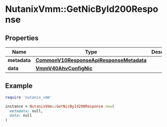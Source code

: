 # NutanixVmm::GetNicById200Response

## Properties

| Name | Type | Description | Notes |
| ---- | ---- | ----------- | ----- |
| **metadata** | [**CommonV10ResponseApiResponseMetadata**](CommonV10ResponseApiResponseMetadata.md) |  | [optional] |
| **data** | [**VmmV40AhvConfigNic**](VmmV40AhvConfigNic.md) |  | [optional] |

## Example

```ruby
require 'nutanix_vmm'

instance = NutanixVmm::GetNicById200Response.new(
  metadata: null,
  data: null
)
```

